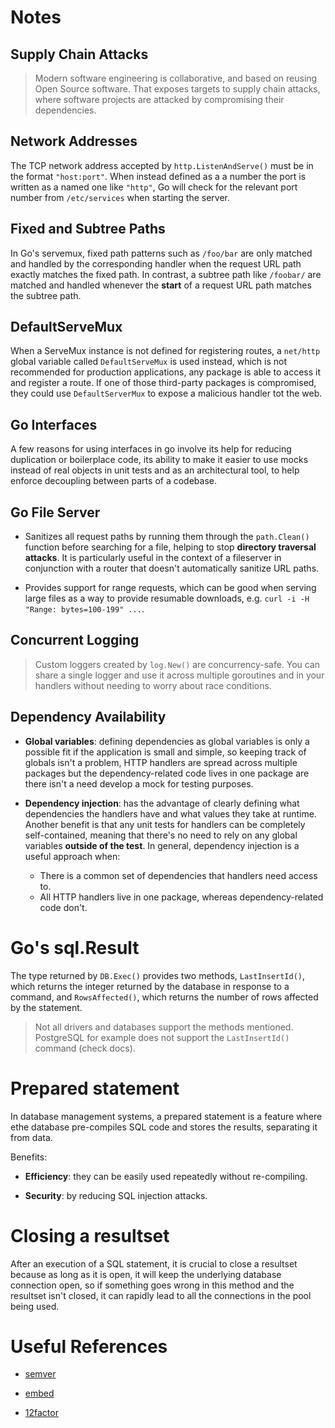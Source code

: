 # Notes

## Supply Chain Attacks

> Modern software engineering is collaborative, and based on reusing Open Source software. That exposes targets to supply chain attacks, where software projects are attacked by compromising their dependencies.

## Network Addresses

The TCP network address accepted by `http.ListenAndServe()` must be in the format `"host:port"`. When instead defined as a a number the port is written as a named one like `"http"`, Go will check for the relevant port number from `/etc/services` when starting the server.

## Fixed and Subtree Paths

In Go's servemux, fixed path patterns such as `/foo/bar` are only matched and handled by the corresponding handler when the request URL path exactly matches the fixed path. In contrast, a subtree path like `/foobar/` are matched and handled whenever the **start** of a request URL path matches the subtree path.

## DefaultServeMux

When a ServeMux instance is not defined for registering routes, a `net/http` global variable called `DefaultServeMux` is used instead, which is not recommended for production applications, any package is able to access it and register a route. If one of those third-party packages is compromised, they could use `DefaultServerMux` to expose a malicious handler tot the web.

## Go Interfaces

A few reasons for using interfaces in go involve its help for reducing duplication or boilerplace code, its ability to make it easier to use mocks instead of real objects in unit tests and as an architectural tool, to help enforce decoupling between parts of a codebase.

## Go File Server

- Sanitizes all request paths by running them through the `path.Clean()` function before searching for a file, helping to stop **directory traversal attacks**. It is particularly useful in the context of a fileserver in conjunction with a router that doesn't automatically sanitize URL paths.

- Provides support for range requests, which can be good when serving large files as a way to provide resumable downloads, e.g. `curl -i -H "Range: bytes=100-199" ...`.

## Concurrent Logging

> Custom loggers created by `log.New()` are concurrency-safe. You can share a single logger and use it across multiple goroutines and in your handlers without needing to worry about race conditions.

## Dependency Availability

- **Global variables**: defining dependencies as global variables is only a possible fit if the application is small and simple, so keeping track of globals isn't a problem, HTTP handlers are spread across multiple packages but the dependency-related code lives in one package are there isn't a need develop a mock for testing purposes.

- **Dependency injection**: has the advantage of clearly defining what dependencies the handlers have and what values they take at runtime. Another benefit is that any unit tests for handlers can be completely self-contained, meaning that there's no need to rely on any global variables **outside of the test**. In general, dependency injection is a useful approach when:
    - There is a common set of dependencies that handlers need access to.
    - All HTTP handlers live in one package, whereas dependency-related code don't.

# Go's sql.Result

The type returned by `DB.Exec()` provides two methods, `LastInsertId()`, which returns the integer returned by the database in response to a command, and `RowsAffected()`, which returns the number of rows affected by the statement.

> Not all drivers and databases support the methods mentioned. PostgreSQL for example does not support the `LastInsertId()` command (check docs).

# Prepared statement

In database management systems, a prepared statement is a feature where ethe database pre-compiles SQL code and stores the results, separating it from data.

Benefits:

- **Efficiency**: they can be easily used repeatedly without re-compiling.

- **Security**: by reducing SQL injection attacks.

# Closing a resultset

After an execution of a SQL statement, it is crucial to close a resultset because as long as it is open, it will keep the underlying database connection open, so if something goes wrong in this method and the resultset isn't closed, it can rapidly lead to all the connections in the pool being used.

# Useful References

- [semver](https://semver.org/)

- [embed](https://pkg.go.dev/embed)

- [12factor](https://12factor.net/)
